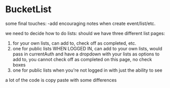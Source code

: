 # BucketList
some final touches:
-add encouraging notes when create event/list/etc.


we need to decide how to do lists:
should we have three different list pages:
1. for your own lists, can add to, check off as completed, etc.
2. one for public lists WHEN LOGGED IN, can add to your own lists, would pass in currentAuth and have a dropdown with your lists as options to add to, you cannot check off as completed on this page, no check boxes
3. one for public lists when you're not logged in with just the ability to see

a lot of the code is copy paste with some differences
